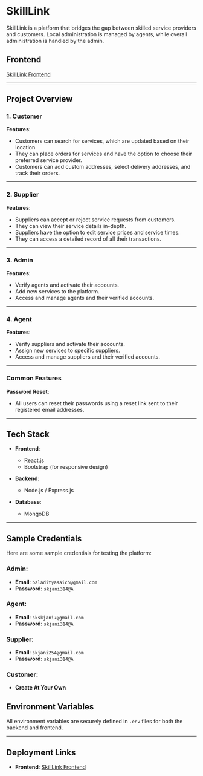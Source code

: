 # **SkillLink**

SkillLink is a platform that bridges the gap between skilled service providers and customers. Local administration is managed by agents, while overall administration is handled by the admin.

## **Frontend**  
[SkillLink Frontend](https://skill-link-three.vercel.app/)

---

## **Project Overview**

### **1. Customer**
**Features**:  
- Customers can search for services, which are updated based on their location.  
- They can place orders for services and have the option to choose their preferred service provider.  
- Customers can add custom addresses, select delivery addresses, and track their orders.  

---

### **2. Supplier**
**Features**:  
- Suppliers can accept or reject service requests from customers.  
- They can view their service details in-depth.  
- Suppliers have the option to edit service prices and service times.  
- They can access a detailed record of all their transactions.  

---

### **3. Admin**
**Features**:  
- Verify agents and activate their accounts.  
- Add new services to the platform.  
- Access and manage agents and their verified accounts.  

---

### **4. Agent**
**Features**:  
- Verify suppliers and activate their accounts.  
- Assign new services to specific suppliers.  
- Access and manage suppliers and their verified accounts.  

---

### **Common Features**
**Password Reset**:  
- All users can reset their passwords using a reset link sent to their registered email addresses.  

---

## **Tech Stack**

- **Frontend**:  
  - React.js  
  - Bootstrap (for responsive design)  

- **Backend**:  
  - Node.js / Express.js  

- **Database**:  
  - MongoDB  

---

## **Sample Credentials**

Here are some sample credentials for testing the platform:

### **Admin**:
- **Email**: `baladityasaich@gmail.com`  
- **Password**: `skjani314@A`

### **Agent**:
- **Email**: `skskjani7@gmail.com`  
- **Password**: `skjani314@A`

### **Supplier**:
- **Email**: `skjani254@gmail.com`  
- **Password**: `skjani314@A`

### **Customer**:
- **Create At Your Own**

## **Environment Variables**

All environment variables are securely defined in `.env` files for both the backend and frontend.

---

## **Deployment Links**

- **Frontend**: [SkillLink Frontend](https://skill-link-three.vercel.app/)
